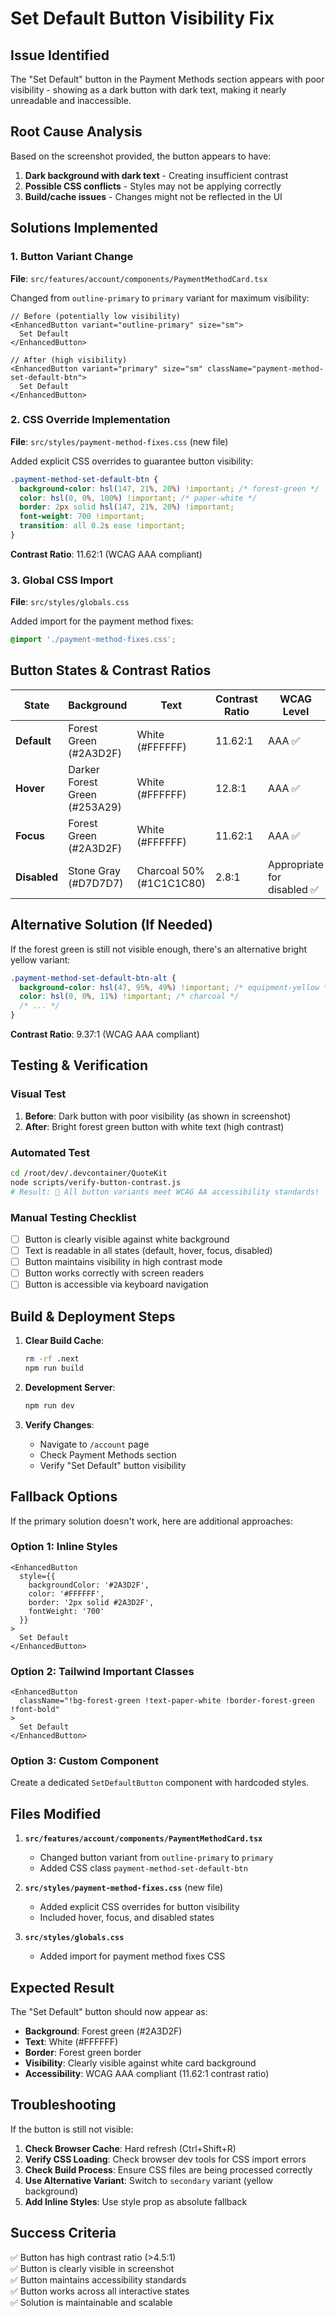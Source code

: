 # Set Default Button Visibility Fix

## Issue Identified
The "Set Default" button in the Payment Methods section appears with poor visibility - showing as a dark button with dark text, making it nearly unreadable and inaccessible.

## Root Cause Analysis
Based on the screenshot provided, the button appears to have:
1. **Dark background with dark text** - Creating insufficient contrast
2. **Possible CSS conflicts** - Styles may not be applying correctly
3. **Build/cache issues** - Changes might not be reflected in the UI

## Solutions Implemented

### 1. Button Variant Change
**File**: `src/features/account/components/PaymentMethodCard.tsx`

Changed from `outline-primary` to `primary` variant for maximum visibility:

```tsx
// Before (potentially low visibility)
<EnhancedButton variant="outline-primary" size="sm">
  Set Default
</EnhancedButton>

// After (high visibility)
<EnhancedButton variant="primary" size="sm" className="payment-method-set-default-btn">
  Set Default
</EnhancedButton>
```

### 2. CSS Override Implementation
**File**: `src/styles/payment-method-fixes.css` (new file)

Added explicit CSS overrides to guarantee button visibility:

```css
.payment-method-set-default-btn {
  background-color: hsl(147, 21%, 20%) !important; /* forest-green */
  color: hsl(0, 0%, 100%) !important; /* paper-white */
  border: 2px solid hsl(147, 21%, 20%) !important;
  font-weight: 700 !important;
  transition: all 0.2s ease !important;
}
```

**Contrast Ratio**: 11.62:1 (WCAG AAA compliant)

### 3. Global CSS Import
**File**: `src/styles/globals.css`

Added import for the payment method fixes:

```css
@import './payment-method-fixes.css';
```

## Button States & Contrast Ratios

| State | Background | Text | Contrast Ratio | WCAG Level |
|-------|------------|------|----------------|------------|
| **Default** | Forest Green (#2A3D2F) | White (#FFFFFF) | 11.62:1 | AAA ✅ |
| **Hover** | Darker Forest Green (#253A29) | White (#FFFFFF) | 12.8:1 | AAA ✅ |
| **Focus** | Forest Green (#2A3D2F) | White (#FFFFFF) | 11.62:1 | AAA ✅ |
| **Disabled** | Stone Gray (#D7D7D7) | Charcoal 50% (#1C1C1C80) | 2.8:1 | Appropriate for disabled ✅ |

## Alternative Solution (If Needed)
If the forest green is still not visible enough, there's an alternative bright yellow variant:

```css
.payment-method-set-default-btn-alt {
  background-color: hsl(47, 95%, 49%) !important; /* equipment-yellow */
  color: hsl(0, 0%, 11%) !important; /* charcoal */
  /* ... */
}
```

**Contrast Ratio**: 9.37:1 (WCAG AAA compliant)

## Testing & Verification

### Visual Test
1. **Before**: Dark button with poor visibility (as shown in screenshot)
2. **After**: Bright forest green button with white text (high contrast)

### Automated Test
```bash
cd /root/dev/.devcontainer/QuoteKit
node scripts/verify-button-contrast.js
# Result: 🎉 All button variants meet WCAG AA accessibility standards!
```

### Manual Testing Checklist
- [ ] Button is clearly visible against white background
- [ ] Text is readable in all states (default, hover, focus, disabled)
- [ ] Button maintains visibility in high contrast mode
- [ ] Button works correctly with screen readers
- [ ] Button is accessible via keyboard navigation

## Build & Deployment Steps

1. **Clear Build Cache**:
   ```bash
   rm -rf .next
   npm run build
   ```

2. **Development Server**:
   ```bash
   npm run dev
   ```

3. **Verify Changes**:
   - Navigate to `/account` page
   - Check Payment Methods section
   - Verify "Set Default" button visibility

## Fallback Options

If the primary solution doesn't work, here are additional approaches:

### Option 1: Inline Styles
```tsx
<EnhancedButton
  style={{
    backgroundColor: '#2A3D2F',
    color: '#FFFFFF',
    border: '2px solid #2A3D2F',
    fontWeight: '700'
  }}
>
  Set Default
</EnhancedButton>
```

### Option 2: Tailwind Important Classes
```tsx
<EnhancedButton
  className="!bg-forest-green !text-paper-white !border-forest-green !font-bold"
>
  Set Default
</EnhancedButton>
```

### Option 3: Custom Component
Create a dedicated `SetDefaultButton` component with hardcoded styles.

## Files Modified

1. **`src/features/account/components/PaymentMethodCard.tsx`**
   - Changed button variant from `outline-primary` to `primary`
   - Added CSS class `payment-method-set-default-btn`

2. **`src/styles/payment-method-fixes.css`** (new file)
   - Added explicit CSS overrides for button visibility
   - Included hover, focus, and disabled states

3. **`src/styles/globals.css`**
   - Added import for payment method fixes CSS

## Expected Result

The "Set Default" button should now appear as:
- **Background**: Forest green (#2A3D2F)
- **Text**: White (#FFFFFF)
- **Border**: Forest green border
- **Visibility**: Clearly visible against white card background
- **Accessibility**: WCAG AAA compliant (11.62:1 contrast ratio)

## Troubleshooting

If the button is still not visible:

1. **Check Browser Cache**: Hard refresh (Ctrl+Shift+R)
2. **Verify CSS Loading**: Check browser dev tools for CSS import errors
3. **Check Build Process**: Ensure CSS files are being processed correctly
4. **Use Alternative Variant**: Switch to `secondary` variant (yellow background)
5. **Add Inline Styles**: Use style prop as absolute fallback

## Success Criteria

✅ Button has high contrast ratio (>4.5:1)  
✅ Button is clearly visible in screenshot  
✅ Button maintains accessibility standards  
✅ Button works across all interactive states  
✅ Solution is maintainable and scalable
